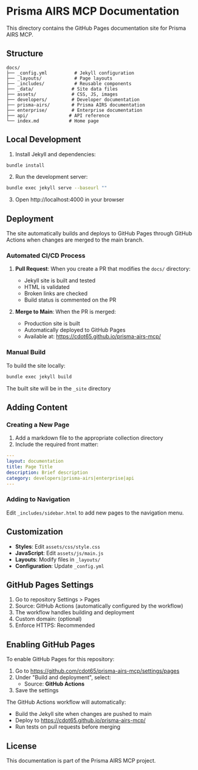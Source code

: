 # Prisma AIRS MCP Documentation

This directory contains the GitHub Pages documentation site for Prisma AIRS MCP.

## Structure

```
docs/
├── _config.yml          # Jekyll configuration
├── _layouts/            # Page layouts
├── _includes/           # Reusable components
├── _data/              # Site data files
├── assets/             # CSS, JS, images
├── developers/         # Developer documentation
├── prisma-airs/        # Prisma AIRS documentation
├── enterprise/         # Enterprise documentation
├── api/               # API reference
└── index.md           # Home page
```

## Local Development

1. Install Jekyll and dependencies:

```bash
bundle install
```

2. Run the development server:

```bash
bundle exec jekyll serve --baseurl ""
```

3. Open http://localhost:4000 in your browser

## Deployment

The site automatically builds and deploys to GitHub Pages through GitHub Actions when changes are merged to the main branch.

### Automated CI/CD Process

1. **Pull Request**: When you create a PR that modifies the `docs/` directory:

    - Jekyll site is built and tested
    - HTML is validated
    - Broken links are checked
    - Build status is commented on the PR

2. **Merge to Main**: When the PR is merged:
    - Production site is built
    - Automatically deployed to GitHub Pages
    - Available at: https://cdot65.github.io/prisma-airs-mcp/

### Manual Build

To build the site locally:

```bash
bundle exec jekyll build
```

The built site will be in the `_site` directory

## Adding Content

### Creating a New Page

1. Add a markdown file to the appropriate collection directory
2. Include the required front matter:

```yaml
---
layout: documentation
title: Page Title
description: Brief description
category: developers|prisma-airs|enterprise|api
---
```

### Adding to Navigation

Edit `_includes/sidebar.html` to add new pages to the navigation menu.

## Customization

- **Styles**: Edit `assets/css/style.css`
- **JavaScript**: Edit `assets/js/main.js`
- **Layouts**: Modify files in `_layouts/`
- **Configuration**: Update `_config.yml`

## GitHub Pages Settings

1. Go to repository Settings > Pages
2. Source: GitHub Actions (automatically configured by the workflow)
3. The workflow handles building and deployment
4. Custom domain: (optional)
5. Enforce HTTPS: Recommended

## Enabling GitHub Pages

To enable GitHub Pages for this repository:

1. Go to https://github.com/cdot65/prisma-airs-mcp/settings/pages
2. Under "Build and deployment", select:
    - Source: **GitHub Actions**
3. Save the settings

The GitHub Actions workflow will automatically:

- Build the Jekyll site when changes are pushed to main
- Deploy to https://cdot65.github.io/prisma-airs-mcp/
- Run tests on pull requests before merging

## License

This documentation is part of the Prisma AIRS MCP project.

